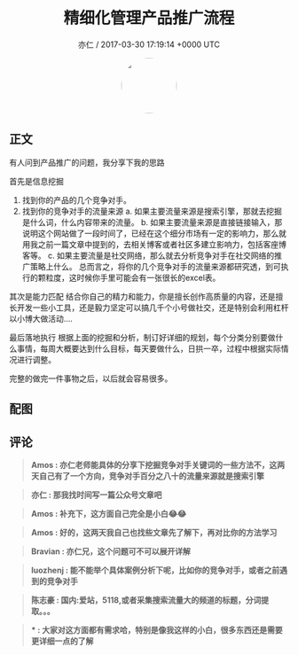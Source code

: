 <h1 align="center">精细化管理产品推广流程</h1>
<p align="center">
    <a>亦仁 / 2017-03-30 17:19:14 &#43;0000 UTC</a>
</p>

<div align="center">
    <img src="https://images.zsxq.com/Fn3NQqCN8nuGF86yZPXSbEsl0mb3?e=1590940799&amp;token=kIxbL07-8jAj8w1n4s9zv64FuZZNEATmlU_Vm6zD:pfbNc8W3hS0oYG_hyXXh_rHMHuc=" width="100" height="100" style="border:1px solid;border-radius:50%; color:#ffffff"/>
</div>

## 正文

<div>
有人问到产品推广的问题，我分享下我的思路

首先是信息挖掘
1. 找到你的产品的几个竞争对手。
2. 找到你的竞争对手的流量来源
 a. 如果主要流量来源是搜索引擎，那就去挖掘是什么词，什么内容带来的流量。
 b. 如果主要流量来源是直接链接输入，那说明这个网站做了一段时间了，已经在这个细分市场有一定的影响力，那么就用我之前一篇文章中提到的，去相关博客或者社区多建立影响力，包括客座博客等。
 c. 如果主要流量是社交网络，那么就去分析竞争对手在社交网络的推广策略上什么。 
总而言之，将你的几个竞争对手的流量来源都研究透，到可执行的颗粒度，这时候你手里可能会有一张很长的excel表。 

其次是能力匹配
结合你自己的精力和能力，你是擅长创作高质量的内容，还是擅长开发一些小工具，还是毅力坚定可以搞几千个小号做社交，还是特别会利用杠杆以小博大做活动....

最后落地执行
根据上面的挖掘和分析，制订好详细的规划，每个分类分别要做什么事情，每周大概要达到什么目标，每天要做什么，日拱一卒，过程中根据实际情况进行调整。 

完整的做完一件事物之后，以后就会容易很多。
</div>

## 配图
<div class="image" align="center">

</div>

## 评论

<div align="left">
<div>

<blockquote >
<span> <strong>Amos : 亦仁老师能具体的分享下挖掘竞争对手关键词的一些方法不，这两天自己有了一个方向，竞争对手百分之八十的流量来源就是搜索引擎 </strong></span>
</blockquote>

<blockquote >
<span> <strong>亦仁 : 那我找时间写一篇公众号文章吧 </strong></span>
</blockquote>

<blockquote >
<span> <strong>Amos : 补充下，这方面自己完全是小白😂😂 </strong></span>
</blockquote>

<blockquote >
<span> <strong>Amos : 好的，这两天我自己也找些文章先了解下，再对比你的方法学习 </strong></span>
</blockquote>

<blockquote >
<span> <strong>Bravian : 亦仁兄，这个问题可不可以展开详解 </strong></span>
</blockquote>

<blockquote >
<span> <strong>luozhenj : 能不能举个具体案例分析下呢，比如你的竞争对手，或者之前遇到的竞争对手 </strong></span>
</blockquote>

<blockquote >
<span> <strong>陈志豪 : 国内:爱站，5118,或者采集搜索流量大的频道的标题，分词提取。。。 </strong></span>
</blockquote>

<blockquote >
<span> <strong>          * : 大家对这方面都有需求哈，特别是像我这样的小白，很多东西还是需要更详细一点的了解 </strong></span>
</blockquote>

</div>
</div>